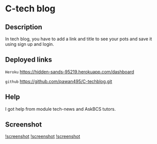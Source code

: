 # C-tech blog

## Description 
In tech blog, you have to add a link and title to see your pots  and save it using sign up and login.

## Deployed links

`Heroku`
https://hidden-sands-95219.herokuapp.com/dashboard

`github`
https://github.com/pawan495/C-techblog.git

## Help
I got help from module tech-news and AskBCS tutors.

## Screenshot
[!screenshot](./images/pic1.png)
[!screenshot](./images/pic2.png)
[!screenshot](./images/pic3.png)